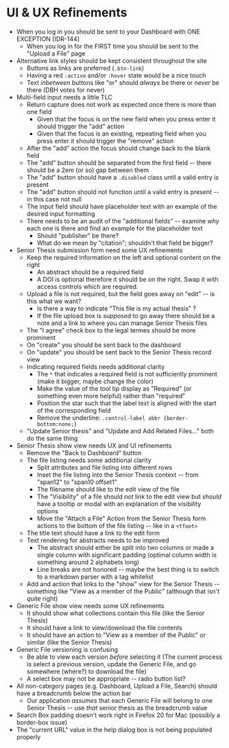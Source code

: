 # UI & UX Refinements
- When you log in you should be sent to your Dashboard with ONE EXCEPTION [IDR-144]
  - When you log in for the FIRST time you should be sent to the "Upload a File" page
- Alternative link styles should be kept consistent throughout the site
  - Buttons as links are preferred (`.btn-link`)
  - Having a red `:active` and/or `:hover` state would be a nice touch
  - Text _inbetween_ buttons like "or" should _always_ be there or _never_ be there (DBH votes for never)
- Multi-field input needs a little TLC
  - Return capture does not work as expected once there is more than one field
    - Given that the focus is on the new field when you press enter it should trigger the "add" action
    - Given that the focus is an existing, repeating field when you press enter it should trigger the "remove" action
  - After the "add" action the focus should change back to the blank field
  - The "add" button should be separated from the first field -- there should be a 2em (or so) gap between them
  - The "add" button should have a `.disabled` class until a valid entry is present
  - The "add" button should not function until a valid entry is present -- in this case not null
  - The input field should have placeholder text with an example of the desired input formatting
  - There needs to be an audit of the "additional fields" -- examine _why_ each one is there and find an example for the placeholder text
    - Should "publisher" be there?
    - What do we mean by "citation"; shouldn't that field be bigger?
- Senior Thesis submission form need some UX refinements
  - Keep the required information on the left and optional content on the right
    - An abstract should be a required field
    - A DOI is optional therefore it should be on the right. Swap it with access controls which are required.
  - Upload a file is not required, but the field goes away on "edit" -- is this what we want?
    - Is there a way to indicate "This file is my actual thesis" ?
    - If the file upload box is _supposed_ to go away there should be a note and a link to where you can manage Senior Thesis files
  - The "I agree" check box to the legal termes should be more prominent
  - On "create" you should be sent back to the dashboard
  - On "update" you should be sent back to the Senior Thesis record view
  - Indicating required fields needs additional clarity
    - The `*` that indicates a required field is not sufficiently prominent (make it bigger, maybe change the color)
    - Make the value of the tool tip display as "Required" (or something even more helpful) rather than "required"
    - Position the star such that the label text is aligned with the start of the corresponding field
    - Remove the underline: `.control-label abbr {border-bottom:none;}`
  - "Update Senior thesis" and "Update and Add Related Files..." both do the same thing
- Senior Thesis show view needs UX and UI refinements
  - Remove the "Back to Dashboard" button
  - The file listing needs some additional clarity
    - Split attributes and file listing into different rows
    - Inset the file listing into the Senior Thesis context -- from "span12" to "span10 offset1"
    - The filename should like to the edit view of the file
    - The "Visibility" of a file should _not_ link to the edit view but _should_ have a tooltip or modal with an explanation of the visibility options
    - Move the "Attach a File" Action from the Senior Thesis form actions to the bottom of the file listing -- like in a `<tfoot>`
  - The title text should have a link to the edit form
  - Text rendering for abstracts needs to be improved
    - The abstract should either be split into two columns or made a single column with significant padding (optimal column width is something around 2 alphabets long)
    - Line breaks are not honored -- maybe the best thing is to switch to a markdown parser with a tag whitelist
  - Add and action that links to the "show" view for the Senior Thesis -- something like "View as a member of the Public" (although that isn't _quite_ right)
- Generic File show view needs some UX refinements
  - It should show what collections contain this file (like the Senior Thesis)
  - It should have a link to view/download the file contents
  - It should have an action to "View as a member of the Public" or similar (like the Senior Thesis)
- Generic File versioning is confusing
  - Be able to view each version _before_ selecting it (The current process is select a previous version, update the Generic File, and go somewhere (where?) to download the file)
  - A select box may not be appropriate -- radio button list?
- All non-category pages (e.g. Dashboard, Upload a File, Search) should have a breadcrumb below the action bar
  - Our application _assumes_ that each Generic File will belong to one Senior Thesis -- use _that_ senior thesis as the breadcrumb value
- Search Box padding doesn't work right in Firefox 20 for Mac (possibly a border-box issue)
- The "current URL" value in the help dialog box is not being populated properly
